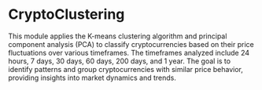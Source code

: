 # CryptoClustering
This module applies the K-means clustering algorithm and principal component analysis (PCA) to classify cryptocurrencies based on their price fluctuations over various timeframes. The timeframes analyzed include 24 hours, 7 days, 30 days, 60 days, 200 days, and 1 year. The goal is to identify patterns and group cryptocurrencies with similar price behavior, providing insights into market dynamics and trends.
